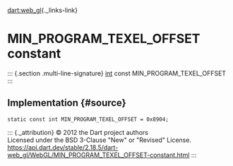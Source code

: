 [dart:web\_gl](../../dart-web_gl/dart-web_gl-library){._links-link}

MIN\_PROGRAM\_TEXEL\_OFFSET constant
====================================

::: {.section .multi-line-signature}
[int](../../dart-core/int-class) const MIN\_PROGRAM\_TEXEL\_OFFSET
:::

Implementation {#source}
--------------

``` {.language-dart data-language="dart"}
static const int MIN_PROGRAM_TEXEL_OFFSET = 0x8904;
```

::: {._attribution}
© 2012 the Dart project authors\
Licensed under the BSD 3-Clause \"New\" or \"Revised\" License.\
<https://api.dart.dev/stable/2.18.5/dart-web_gl/WebGL/MIN_PROGRAM_TEXEL_OFFSET-constant.html>
:::
